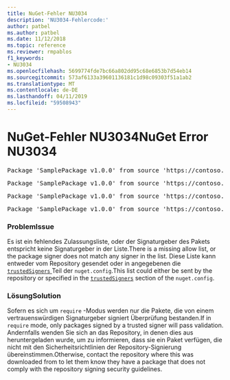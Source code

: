 ```yaml
---
title: NuGet-Fehler NU3034
description: 'NU3034-Fehlercode:'
author: patbel
ms.author: patbel
ms.date: 11/12/2018
ms.topic: reference
ms.reviewer: rmpablos
f1_keywords:
- NU3034
ms.openlocfilehash: 5699774fde7bc66a802dd95c68e6853b7d54eb14
ms.sourcegitcommit: 573af6133a39601136181c1d98c09303f51a1ab2
ms.translationtype: MT
ms.contentlocale: de-DE
ms.lasthandoff: 04/11/2019
ms.locfileid: "59508943"
---
```

# <a name="nuget-error-nu3034"></a><span data-ttu-id="e2de9-103">NuGet-Fehler NU3034</span><span class="sxs-lookup"><span data-stu-id="e2de9-103">NuGet Error NU3034</span></span>

<pre>Package 'SamplePackage v1.0.0' from source 'https://contoso.com/index.json': signatureValidationMode is set to require, so packages are allowed only if signed by trusted signers; however, no trusted signers were specified.</pre>
<pre>Package 'SamplePackage v1.0.0' from source 'https://contoso.com/index.json': The package signature certificate fingerprint does not match any certificate fingerprint in the allow list.</pre>
<pre>Package 'SamplePackage v1.0.0' from source 'https://contoso.com/index.json': This repository indicated that all its packages are repository signed; however, it listed no signing certificates.</pre>
<pre>Package 'SamplePackage v1.0.0' from source 'https://contoso.com/index.json': This package was not repository signed with a certificate listed by this repository.</pre>

### <a name="issue"></a><span data-ttu-id="e2de9-104">Problem</span><span class="sxs-lookup"><span data-stu-id="e2de9-104">Issue</span></span>

<span data-ttu-id="e2de9-105">Es ist ein fehlendes Zulassungsliste, oder der Signaturgeber des Pakets entspricht keine Signaturgeber in der Liste.</span><span class="sxs-lookup"><span data-stu-id="e2de9-105">There is a missing allow list, or the package signer does not match any signer in the list.</span></span> <span data-ttu-id="e2de9-106">Diese Liste kann entweder vom Repository gesendet oder in angegebenen die [ `trustedSigners` ](../nuget-config-file.md#trustedsigners-section) Teil der `nuget.config`.</span><span class="sxs-lookup"><span data-stu-id="e2de9-106">This list could either be sent by the repository or specified in the [`trustedSigners`](../nuget-config-file.md#trustedsigners-section) section of the `nuget.config`.</span></span>

### <a name="solution"></a><span data-ttu-id="e2de9-107">Lösung</span><span class="sxs-lookup"><span data-stu-id="e2de9-107">Solution</span></span>

<span data-ttu-id="e2de9-108">Sofern es sich um `require` -Modus werden nur die Pakete, die von einem vertrauenswürdigen Signaturgeber signiert Überprüfung bestanden.</span><span class="sxs-lookup"><span data-stu-id="e2de9-108">If in `require` mode, only packages signed by a trusted signer will pass validation.</span></span> <span data-ttu-id="e2de9-109">Andernfalls wenden Sie sich an das Repository, in denen dies aus heruntergeladen wurde, um zu informieren, dass sie ein Paket verfügen, die nicht mit den Sicherheitsrichtlinien der Repository-Signierung übereinstimmen.</span><span class="sxs-lookup"><span data-stu-id="e2de9-109">Otherwise, contact the repository where this was downloaded from to let them know they have a package that does not comply with the repository signing security guidelines.</span></span>
